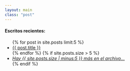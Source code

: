 ```yaml
---
layout: main
class: "post"
---
```


<h4>
Escritos recientes:
</h4>

<ul class='big-list'>
    {% for post in site.posts limit:5 %}
    <li><a title='{{post.date}}' href='{{ post.url }}'>{{ post.title }}</a></li>
    {% endfor %}
    {% if site.posts.size > 5 %}
    <li><em><a href='/archivo'>Hay {{ site.posts.size | minus:5 }} más en el archivo…</a></em></li>
    {% endif %}
</ul>

